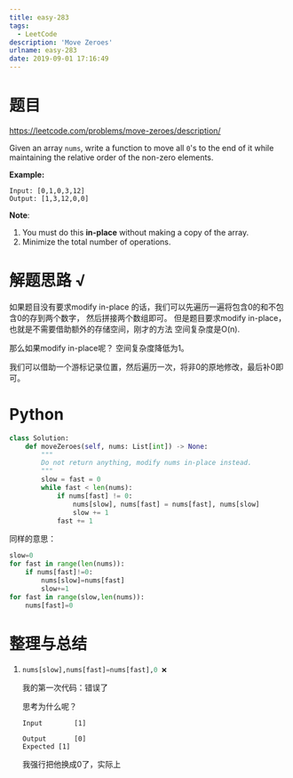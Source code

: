 ```yaml
---
title: easy-283
tags:
  - LeetCode
description: 'Move Zeroes'
urlname: easy-283
date: 2019-09-01 17:16:49
---
```


# 题目

https://leetcode.com/problems/move-zeroes/description/

Given an array `nums`, write a function to move all `0`'s to the end of it while maintaining the relative order of the non-zero elements.

**Example:**

```
Input: [0,1,0,3,12]
Output: [1,3,12,0,0]
```

**Note**:

1. You must do this **in-place** without making a copy of the array.
2. Minimize the total number of operations.



# 解题思路 √

如果题目没有要求modify in-place 的话，我们可以先遍历一遍将包含0的和不包含0的存到两个数字， 然后拼接两个数组即可。 但是题目要求modify in-place， 也就是不需要借助额外的存储空间，刚才的方法 空间复杂度是O(n).

那么如果modify in-place呢？ 空间复杂度降低为1。

我们可以借助一个游标记录位置，然后遍历一次，将非0的原地修改，最后补0即可。			

# Python

```python
class Solution:
    def moveZeroes(self, nums: List[int]) -> None:
        """
        Do not return anything, modify nums in-place instead.
        """
        slow = fast = 0
        while fast < len(nums):
            if nums[fast] != 0:
                nums[slow], nums[fast] = nums[fast], nums[slow]
                slow += 1
            fast += 1
```

同样的意思：

```python
slow=0
for fast in range(len(nums)):
	if nums[fast]!=0:
		nums[slow]=nums[fast]
		slow+=1
for fast in range(slow,len(nums)):
	nums[fast]=0
```



# 整理与总结

1. ```python
   nums[slow],nums[fast]=nums[fast],0 ❌
   ```

   我的第一次代码：错误了

   思考为什么呢？

   ```
   Input		[1]
   
   Output		[0]
   Expected	[1]
   ```

   我强行把他换成0了，实际上

